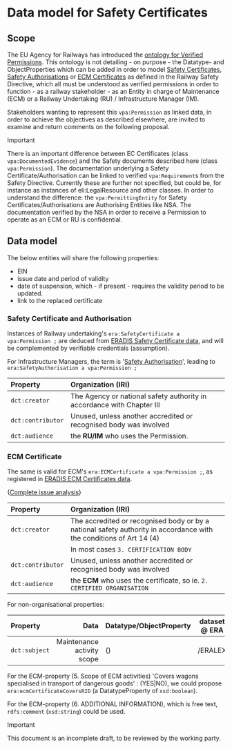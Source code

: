 # Data model for Safety Certificates

## Scope

The EU Agency for Railways has introduced the [ontology for Verified Permissions](https://w3id.org/vpa). This ontology is not detailing - on purpose - the Datatype- and ObjectProperties which can be added in order to model [Safety Certificates](https://eur-lex.europa.eu/eli/dir/2016/798/2020-10-23#tocId23), [Safety Authorisations](https://eur-lex.europa.eu/eli/dir/2016/798/2020-10-23#tocId27) or [ECM Certificates](https://eur-lex.europa.eu/eli/dir/2016/798/2020-10-23#tocId31) as defined in the Railway Safety Directive, which all must be understood as verified permissions in order to function - as a railway stakeholder - as an Entity in charge of Maintenance (ECM) or a Railway Undertaking (RU) / Infrastructure Manager (IM).

Stakeholders wanting to represent this `vpa:Permission` as linked data, in order to achieve the objectives as described elsewhere, are invited to examine and return comments on the following proposal.

> [!IMPORTANT]
> There is an important difference between EC Certificates (class `vpa:DocumentedEvidence`) and the Safety documents described here (class `vpa:Permission`). The documentation underlying a Safety Certificate/Authorisation can be linked to verified `vpa:Requirement`s from the Safety Directive. Currently these are further not specified, but could be, for instance as instances of eli:LegalResource and other classes. In order to understand the difference: the `vpa:PermittingEntity` for Safety Certificates/Authorisations are Authorising Entities like NSA. The documentation verified by the NSA in order to receive a Permission to operate as an ECM or RU is confidential.

## Data model

The below entities will share the following properties:

- EIN
- issue date and period of validity
- date of suspension, which - if present - requires the validity period to be updated.
- link to the replaced certificate

### Safety Certificate and Authorisation

Instances of Railway undertaking's `era:SafetyCertificate a vpa:Permission ;` are deduced from [ERADIS Safety Certificate data](https://eradis.era.europa.eu/safety_docs/scert/default.aspx), and will be complemented by verifiable credentials (assumption).

For Infrastructure Managers, the term is '[Safety Authorisation](https://eur-lex.europa.eu/eli/dir/2016/798/2020-10-23#tocId28)', leading to `era:SafetyAuthorisation a vpa:Permission ;`

| Property          | Organization (IRI)                                                     |
| :---------------- | :--------------------------------------------------------------------- |
| `dct:creator`     | The Agency or national safety authority in accordance with Chapter III |
| `dct:contributor` | Unused, unless another accredited or recognised body was involved      |
| `dct:audience`    | the **RU/IM** who uses the Permission.                                 |

### ECM Certificate

The same is valid for ECM's `era:ECMCertificate a vpa:Permission ;`, as registered in [ERADIS ECM Certificates data](https://eradis.era.europa.eu/safety_docs/ecm/certificates/default.aspx?DocType=1).

{[Complete issue analysis](https://github.com/Interoperable-data/automate-va/issues/8)}

| Property          | Organization (IRI)                                                                                                  |
| :---------------- | :------------------------------------------------------------------------------------------------------------------ |
| `dct:creator`     | The accredited or recognised body or by a national safety authority in accordance with the conditions of Art 14 (4) |
|                   | In most cases `3. CERTIFICATION BODY`                                                                               |
| `dct:contributor` | Unused, unless another accredited or recognised body was involved                                                   |
| `dct:audience`    | the **ECM** who uses the certificate, so ie. `2. CERTIFIED ORGANISATION`                                            |

For non-organisational properties:

| Property      |                       Data | Datatype/ObjectProperty | dataset @ ERA |
| :------------ | -------------------------: | :---------------------- | :-----------: |
| `dct:subject` | Maintenance activity scope | ()                      |    /ERALEX    |

For the ECM-property (5. Scope of ECM activities) 'Covers wagons specialised in transport of dangerous goods' : (YES|NO), we could propose `era:ecmCertificateCoversRID` (a DatatypeProperty of `xsd:boolean`).

For the ECM-property (6. ADDITIONAL INFORMATION), which is free text, `rdfs:comment` (`xsd:string`) could be used.

> [!IMPORTANT]
> This document is an incomplete draft, to be reviewed by the working party.
